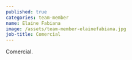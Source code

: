 ```yaml
---
published: true
categories: team-member
name: Elaine Fabiana
image: /assets/team-member-elainefabiana.jpg
job-title: Comercial
---
```


Comercial.
